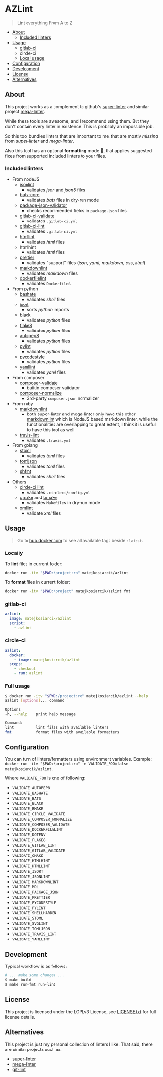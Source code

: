 # AZLint

> Lint everything From A to Z

<!-- toc -->

- [About](#about)
  - [Included linters](#included-linters)
- [Usage](#usage)
  - [gitlab-ci](#gitlab-ci)
  - [circle-ci](#circle-ci)
  - [Local usage](#local-usage)
- [Configuration](#configuration)
- [Development](#development)
- [License](#license)
- [Alternatives](#alternatives)

<!-- tocstop -->

## About

This project works as a complement to github's
[super-linter](https://github.com/github/super-linter) and similar project
[mega-linter](https://github.com/nvuillam/mega-linter).

While these tools are awesome, and I recommend using them.
But they don't contain every linter in existence.
This is probably an impossible job.

So this tool bundles linters that are important to me, that are mostly
_missing_ from _super-linter_ and _mega-linter_.

Also this tool has an optional **formatting** mode 🤯, that applies suggested
fixes from supported included linters to your files.

### Included linters

- From nodeJS
  - [jsonlint](https://github.com/prantlf/jsonlint)
    - validates _json_ and _json5_ files
  - [bats-core](https://github.com/bats-core/bats-core)
    - validates _bats_ files in dry-run mode
  - [package-json-validator](https://github.com/gorillamania/package.json-validator)
    - checks recommended fields in `package.json` files
  - [gitlab-ci-validate](https://github.com/pradel/gitlab-ci-validate)
    - validates `.gitlab-ci.yml`
  - [gitlab-ci-lint](https://github.com/BuBuaBu/gitlab-ci-lint)
    - validates `.gitlab-ci.yml`
  - [htmllint](https://github.com/htmllint/htmllint)
    - validates _html_ files
  - [htmlhint](https://github.com/HTMLHint/HTMLHint)
    - validates _html_ files
  - [prettier](https://github.com/prettier/prettier)
    - validates "support" files (_json_, _yaml_, _markdown_, _css_, _html_)
  - [markdownlint](https://github.com/DavidAnson/markdownlint)
    - validates _markdown_ files
  - [dockerfilelint](https://github.com/replicatedhq/dockerfilelint)
    - validates `Dockerfile`s
- From python
  - [bashate](https://github.com/openstack/bashate)
    - validates _shell_ files
  - [isort](https://github.com/PyCQA/isort)
    - sorts _python_ imports
  - [black](https://github.com/psf/black)
    - validates _python_ files
  - [flake8](https://github.com/PyCQA/flake8)
    - validates _python_ files
  - [autopep8](https://github.com/hhatto/autopep8)
    - validates _python_ files
  - [pylint](https://github.com/PyCQA/pylint/)
    - validates _python_ files
  - [pycodestyle](https://github.com/PyCQA/pycodestyle)
    - validates _python_ files
  - [yamllint](https://github.com/adrienverge/yamllint)
    - validates _yaml_ files
- From composer
  - [composer-validate](https://getcomposer.org/doc/03-cli.md#validate)
    - builtin composer validator
  - [composer-normalize](https://github.com/ergebnis/composer-normalize)
    - 3rd-party `composer.json` normalizer
- From ruby
  - [markdownlint](https://github.com/markdownlint/markdownlint)
    - both super-linter and mega-linter only have this other
      [markdownlint](https://github.com/DavidAnson/markdownlint) which is
      NodeJS based markdown linter, while the functionalities are overlapping
      to great extent, I think it is useful to have this tool as well
  - [travis-lint](https://github.com/travis-ci/travis.rb#lint)
    - validates `.travis.yml`
- From golang
  - [stoml](https://github.com/freshautomations/stoml)
    - validates _toml_ files
  - [tomljson](https://github.com/pelletier/go-toml)
    - validates _toml_ files
  - [shfmt](https://github.com/mvdan/sh)
    - validates _shell_ files
- Others
  - [circle-ci lint](https://circleci.com/docs/2.0/local-cli)
    - validates `.circleci/config.yml`
  - [gmake](https://www.gnu.org/software/make/) and [bmake](https://man.netbsd.org/make.1)
    - validates `Makefile`s in dry-run mode
  - [xmllint](http://www.xmlsoft.org)
    - validate _xml_ files

## Usage

> Go to [hub.docker.com](https://hub.docker.com/r/matejkosiarcik/azlint) to see
> all available tags beside `:latest`.

### Locally

To **lint** files in current folder:

```sh
docker run -itv "$PWD:/project:ro" matejkosiarcik/azlint
```

To **format** files in current folder:

```sh
docker run -itv "$PWD:/project" matejkosiarcik/azlint fmt
```

### gitlab-ci

```yaml
azlint:
  image: matejkosiarcik/azlint
  script:
    - azlint
```

### circle-ci

```yaml
azlint:
  docker:
    - image: matejkosiarcik/azlint
  steps:
    - checkout
    - run: azlint
```

### Full usage

```sh
$ docker run -itv "$PWD:/project:ro" matejkosiarcik/azlint --help
azlint [options]... command

Options
-h, --help    print help message

Command:
lint          lint files with available linters
fmt           format files with available formatters
```

## Configuration

You can turn of linters/formatters using environment variables. Example:
`docker run -itv "$PWD:/project:ro" -e VALIDATE_FOO=false matejkosiarcik/azlint`.

Where `VALIDATE_FOO` is one of following:

- `VALIDATE_AUTOPEP8`
- `VALIDATE_BASHATE`
- `VALIDATE_BATS`
- `VALIDATE_BLACK`
- `VALIDATE_BMAKE`
- `VALIDATE_CIRCLE_VALIDATE`
- `VALIDATE_COMPOSER_NORMALIZE`
- `VALIDATE_COMPOSER_VALIDATE`
- `VALIDATE_DOCKERFILELINT`
- `VALIDATE_DOTENV`
- `VALIDATE_FLAKE8`
- `VALIDATE_GITLAB_LINT`
- `VALIDATE_GITLAB_VALIDATE`
- `VALIDATE_GMAKE`
- `VALIDATE_HTMLHINT`
- `VALIDATE_HTMLLINT`
- `VALIDATE_ISORT`
- `VALIDATE_JSONLINT`
- `VALIDATE_MARKDOWNLINT`
- `VALIDATE_MDL`
- `VALIDATE_PACKAGE_JSON`
- `VALIDATE_PRETTIER`
- `VALIDATE_PYCODESTYLE`
- `VALIDATE_PYLINT`
- `VALIDATE_SHELLHARDEN`
- `VALIDATE_STOML`
- `VALIDATE_SVGLINT`
- `VALIDATE_TOMLJSON`
- `VALIDATE_TRAVIS_LINT`
- `VALIDATE_YAMLLINT`

## Development

Typical workflow is as follows:

```sh
# ... make some changes ...
$ make build
$ make run-fmt run-lint
```

## License

This project is licensed under the LGPLv3 License, see
[LICENSE.txt](LICENSE.txt) for full license details.

## Alternatives

This project is just my personal collection of linters I like.
That said, there are similar projects such as:

- [super-linter](https://github.com/github/super-linter)
- [mega-linter](https://github.com/nvuillam/mega-linter)
- [git-lint](https://github.com/sk-/git-lint)
